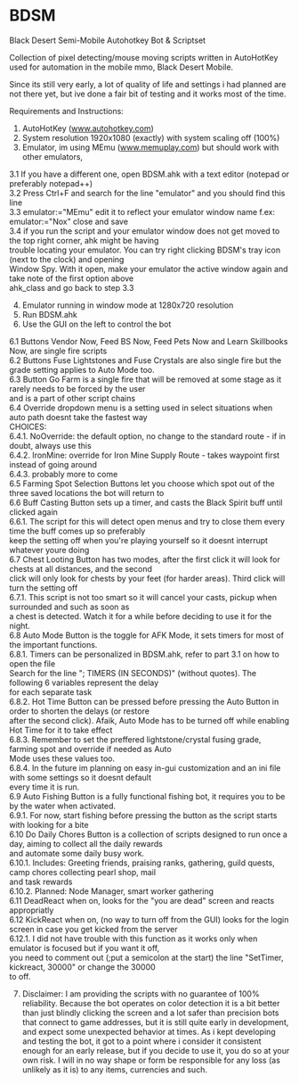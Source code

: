 # BDSM
Black Desert Semi-Mobile Autohotkey Bot &amp; Scriptset

Collection of pixel detecting/mouse moving scripts written in AutoHotKey used for automation
in the mobile mmo, Black Desert Mobile.

Since its still very early, a lot of quality of life and settings i had planned are not there yet,
but ive done a fair bit of testing and it works most of the time.

Requirements and Instructions:

1. AutoHotKey (www.autohotkey.com)
2. System resolution 1920x1080 (exactly) with system scaling off (100%)
3. Emulator, im using MEmu (www.memuplay.com) but should work with other emulators, 

 3.1 If you have a different one, open BDSM.ahk with a text editor (notepad or preferably notepad++)<br>
 3.2 Press Ctrl+F and search for the line "emulator" and you should find this line<br>
 3.3 emulator:="MEmu" edit it to reflect your emulator window name f.ex: emulator:="Nox" close and save<br>
 3.4 if you run the script and your emulator window does not get moved to the top right corner, ahk might be having<br>
     trouble locating your emulator. You can try right clicking BDSM's tray icon (next to the clock) and opening<br>
     Window Spy. With it open, make your emulator the active window again and take note of the first option above<br>
     ahk_class and go back to step 3.3<br>
 
4. Emulator running in window mode at 1280x720 resolution
5. Run BDSM.ahk
6. Use the GUI on the left to control the bot

 6.1 Buttons Vendor Now, Feed BS Now, Feed Pets Now and Learn Skillbooks Now, are single fire scripts<br>
 6.2 Buttons Fuse Lightstones and Fuse Crystals are also single fire but the grade setting applies to Auto Mode too.<br>
 6.3 Button Go Farm is a single fire that will be removed at some stage as it rarely needs to be forced by the user<br>
     and is a part of other script chains<br>
 6.4 Override dropdown menu is a setting used in select situations when auto path doesnt take the fastest way<br>
     CHOICES:<br>
     6.4.1. NoOverride: the default option, no change to the standard route - if in doubt, always use this<br>
     6.4.2. IronMine: override for Iron Mine Supply Route - takes waypoint first instead of going around<br>
     6.4.3. probably more to come<br>
 6.5 Farming Spot Selection Buttons let you choose which spot out of the three saved locations the bot will return to<br>
 6.6 Buff Casting Button sets up a timer, and casts the Black Spirit buff until clicked again<br>
     6.6.1. The script for this will detect open menus and try to close them every time the buff comes up so preferably<br>
            keep the setting off when you're playing yourself so it doesnt interrupt whatever youre doing<br>
 6.7 Chest Looting Button has two modes, after the first click it will look for chests at all distances, and the second<br>
     click will only look for chests by your feet (for harder areas). Third click will turn the setting off<br>
     6.7.1. This script is not too smart so it will cancel your casts, pickup when surrounded and such as soon as <br>
            a chest is detected. Watch it for a while before deciding to use it for the night.<br>
 6.8 Auto Mode Button is the toggle for AFK Mode, it sets timers for most of the important functions.<br>
     6.8.1. Timers can be personalized in BDSM.ahk, refer to part 3.1 on how to open the file<br>
            Search for the line "; TIMERS (IN SECONDS)" (without quotes). The following 6 variables represent the delay<br>
            for each separate task<br>
     6.8.2. Hot Time Button can be pressed before pressing the Auto Button in order to shorten the delays (or restore <br>
            after the second click). Afaik, Auto Mode has to be turned off while enabling Hot Time for it to take effect<br>
	 6.8.3. Remember to set the preffered lightstone/crystal fusing grade, farming spot and override if needed as Auto<br>
	        Mode uses these values too.<br>
     6.8.4. In the future im planning on easy in-gui customization and an ini file with some settings so it doesnt default<br>
	        every time it is run.<br>
 6.9 Auto Fishing Button is a fully functional fishing bot, it requires you to be by the water when activated.<br>
     6.9.1. For now, start fishing before pressing the button as the script starts with looking for a bite<br>
 6.10 Do Daily Chores Button is a collection of scripts designed to run once a day, aiming to collect all the daily rewards<br>
      and automate some daily busy work.<br>
      6.10.1. Includes: Greeting friends, praising ranks, gathering, guild quests, camp chores collecting pearl shop, mail <br>
              and task rewards<br>
      6.10.2. Planned: Node Manager, smart worker gathering<br>
 6.11 DeadReact when on, looks for the "you are dead" screen and reacts appropriatly<br>
 6.12 KickReact when on, (no way to turn off from the GUI) looks for the login screen in case you get kicked from the server<br>
      6.12.1. I did not have trouble with this function as it works only when emulator is focused but if you want it off,<br>
	      you need to comment out (;put a semicolon at the start) the line "SetTimer, kickreact, 30000" or change the 30000 <br>          to off.<br>
			  
7. Disclaimer: I am providing the scripts with no guarantee of 100% reliability. Because the bot operates on color detection
   it is a bit better than just blindly clicking the screen and a lot safer than precision bots that connect to game addresses,
   but it is still quite early in development, and expect some unexpected behavior at times. As i kept developing and testing the
   bot, it got to a point where i consider it consistent enough for an early release, but if you decide to use it, you do so at 
   your own risk. I will in no way shape or form be responsible for any loss (as unlikely as it is) to any items, currencies and
   such.
            
